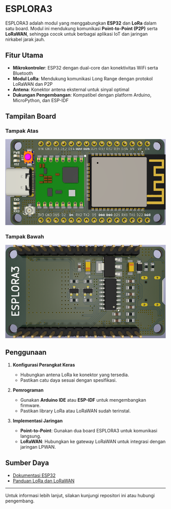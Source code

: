 # ESPLORA3

ESPLORA3 adalah modul yang menggabungkan **ESP32** dan **LoRa** dalam satu board. Modul ini mendukung komunikasi **Point-to-Point (P2P)** serta **LoRaWAN**, sehingga cocok untuk berbagai aplikasi IoT dan jaringan nirkabel jarak jauh.

## Fitur Utama

- **Mikrokontroler**: ESP32 dengan dual-core dan konektivitas WiFi serta Bluetooth
- **Modul LoRa**: Mendukung komunikasi Long Range dengan protokol LoRaWAN dan P2P
- **Antena**: Konektor antena eksternal untuk sinyal optimal
- **Dukungan Pengembangan**: Kompatibel dengan platform Arduino, MicroPython, dan ESP-IDF

## Tampilan Board

### Tampak Atas
![Top View](Images/TOP.png)

### Tampak Bawah
![Bottom View](Images/BOTTOM.png)

## Penggunaan

1. **Konfigurasi Perangkat Keras**  
   - Hubungkan antena LoRa ke konektor yang tersedia.
   - Pastikan catu daya sesuai dengan spesifikasi.

2. **Pemrograman**  
   - Gunakan **Arduino IDE** atau **ESP-IDF** untuk mengembangkan firmware.
   - Pastikan library LoRa atau LoRaWAN sudah terinstal.

3. **Implementasi Jaringan**  
   - **Point-to-Point**: Gunakan dua board ESPLORA3 untuk komunikasi langsung.
   - **LoRaWAN**: Hubungkan ke gateway LoRaWAN untuk integrasi dengan jaringan LPWAN.

## Sumber Daya

- [Dokumentasi ESP32](https://docs.espressif.com/projects/esp-idf/en/latest/esp32/)
- [Panduan LoRa dan LoRaWAN](https://lora-alliance.org/about-lorawan/)

---

Untuk informasi lebih lanjut, silakan kunjungi repositori ini atau hubungi pengembang.

